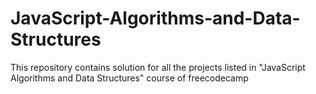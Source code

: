 # JavaScript-Algorithms-and-Data-Structures
This repository contains solution for all the projects listed in "JavaScript Algorithms and Data Structures" course of freecodecamp
